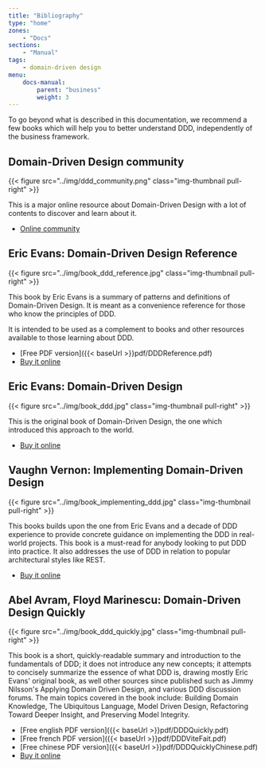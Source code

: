 ```yaml
---
title: "Bibliography"
type: "home"
zones:
    - "Docs"
sections:
    - "Manual"    
tags:
    - domain-driven design
menu:
    docs-manual:
        parent: "business"
        weight: 3
---
```


To go beyond what is described in this documentation, we recommend a few books which will help you to better understand
DDD, independently of the business framework. 

## Domain-Driven Design community

{{< figure src="../img/ddd_community.png" class="img-thumbnail pull-right" >}}

This is a major online resource about Domain-Driven Design with a lot of contents to discover and learn about it.

* [Online community](http://dddcommunity.org/)

## Eric Evans: Domain-Driven Design Reference

{{< figure src="../img/book_ddd_reference.jpg" class="img-thumbnail pull-right" >}}

This book by Eric Evans is a summary of patterns and definitions of Domain-Driven Design. It is meant as a convenience
reference for those who know the principles of DDD. 

It is intended to be used as a complement to books and other resources available to those learning about DDD.
 
* [Free PDF version]({{< baseUrl >}}pdf/DDDReference.pdf)
* [Buy it online](http://www.amazon.com/Domain-Driven-Design-Reference-Definitions-Summaries/dp/1457501198)

<div style="clear: both;"></div>

## Eric Evans: Domain-Driven Design

{{< figure src="../img/book_ddd.jpg" class="img-thumbnail pull-right" >}}

This is the original book of Domain-Driven Design, the one which introduced this approach to the world.
 
* [Buy it online](http://www.amazon.com/Domain-Driven-Design-Tackling-Complexity-Software/dp/0321125215/)

<div style="clear: both;"></div>

## Vaughn Vernon: Implementing Domain-Driven Design

{{< figure src="../img/book_implementing_ddd.jpg" class="img-thumbnail pull-right" >}}

This books builds upon the one from Eric Evans and a decade of DDD experience to provide concrete guidance on
implementing the DDD in real-world projects. This book is a must-read for anybody looking to put DDD into practice.
It also addresses the use of DDD in relation to popular architectural styles like REST.

* [Buy it online](http://www.amazon.com/Implementing-Domain-Driven-Design-Vaughn-Vernon/dp/0321834577)

<div style="clear: both;"></div>

## Abel Avram, Floyd Marinescu: Domain-Driven Design Quickly

{{< figure src="../img/book_ddd_quickly.jpg" class="img-thumbnail pull-right" >}}

This book is a short, quickly-readable summary and introduction to the fundamentals of DDD; it does not introduce any 
new concepts; it attempts to concisely summarize the essence of what DDD is, drawing mostly Eric Evans' original book, 
as well other sources since published such as Jimmy Nilsson's Applying Domain Driven Design, and various DDD discussion 
forums. The main topics covered in the book include: Building Domain Knowledge, The Ubiquitous Language, Model Driven 
Design, Refactoring Toward Deeper Insight, and Preserving Model Integrity.

* [Free english PDF version]({{< baseUrl >}}pdf/DDDQuickly.pdf)
* [Free french PDF version]({{< baseUrl >}}pdf/DDDViteFait.pdf) 
* [Free chinese PDF version]({{< baseUrl >}}pdf/DDDQuicklyChinese.pdf)
* [Buy it online](http://www.amazon.com/Domain-Driven-Design-Quickly-Abel-Avram/dp/1411609255)

<div style="clear: both;"></div>
